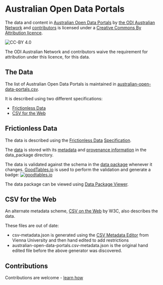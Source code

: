 # Australian Open Data Portals

The data and content in [Australian Open Data Portals][gh-repo] by [the ODI Australian Network](https://theodi.org.au) and [contributors][gh_contributors] is licensed under a [Creative Commons By Attribution licence](https://creativecommons.org/licenses/by/4.0/).

![CC-BY 4.0](https://i.creativecommons.org/l/by/4.0/88x31.png)

The ODI Australian Network and contributors waive the requirement for attribution under this licence, for this data.

## The Data

The list of Australian Open Data Portals is maintained in [australian-open-data-portals.csv][dp_data].

It is described using two different specifications:

- [Frictionless Data](#frictionless-data)
- [CSV for the Web](#csv-for-the-web)

## Frictionless Data

The data is described using the [Frictionless Data](http://frictionlessdata.io) [Specification](http://frictionlessdata.io/specs/).

The [data][dp_data] is stored with its [metadata][dp_datapackage_json] and [provenance information][dp_provenance] in the data_package directory.

The data is validated against the schema in the [data package][dp_datapackage_json] whenever it changes. [GoodTables.io](http://goodtables.io/) is used to perform the validation and generate a badge:
[![goodtables.io](https://goodtables.io/badge/github/Stephen-Gates/australian-open-data-publishers.svg)](https://goodtables.io/github/Stephen-Gates/australian-open-data-publishers)

The data package can be viewed using [Data Package Viewer](http://data.okfn.org/tools/view?url=https%3A%2F%2Fraw.githubusercontent.com%2FODIQueensland%2Fopendataportals%2Fmaster%2Fdata_package%2Fdatapackage.json).

## CSV for the Web

 An alternate metadata scheme, [CSV on the Web](https://www.w3.org/standards/techs/csv#w3c_all) by W3C, also describes the data.

 These files are out of date:

  - csv-metadata.json is generated using the [CSV Metadata Editor](http://data.wu.ac.at/csvengine/csvm/editor) from Vienna University and then hand edited to add restrictions
  - australian-open-data-portals.csv-metadata.json is the original hand edited file before the above generator was discovered.

## Contributions

Contributions are welcome - [learn how][gh_contributing]


[contact]: https://theodi.org.au/contact/
[gh-repo]: https://github.com/ODIQueensland/Australian-Open-Data-Portals
[gh_issues]: https://github.com/ODIQueensland/Australian-Open-Data-Portals/issues
[gh_readme]: https://github.com/ODIQueensland/Australian-Open-Data-Portals/blob/master/README.md
[gh_code_of_conduct]: https://github.com/ODIQueensland/Australian-Open-Data-Portals
[gh_license]: https://github.com/ODIQueensland/Australian-Open-Data-Portals/blob/master/LICENSE
[gh_contributors]: https://github.com/ODIQueensland/Australian-Open-Data-Portals/graphs/contributors
[gh_contributing]: https://github.com/ODIQueensland/Australian-Open-Data-Portals/blob/master/.github/CONTRIBUTING.md
[dp_data]: https://github.com/ODIQueensland/Australian-Open-Data-Portals/blob/master/data_package/data/australian-open-data-portals.csv
[dp_provenance]: https://github.com/ODIQueensland/Australian-Open-Data-Portals/blob/master/data_package/readme.md
[dp_datapackage_json]: https://github.com/ODIQueensland/Australian-Open-Data-Portals/blob/master/data_package/datapackage.json
